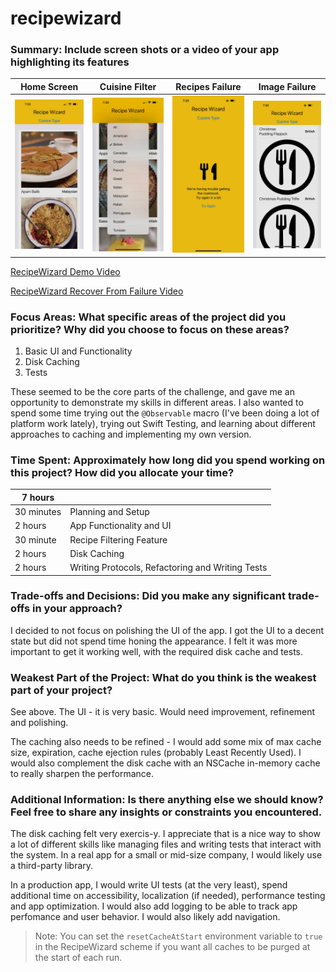 # recipewizard

### Summary: Include screen shots or a video of your app highlighting its features

| Home Screen | Cuisine Filter | Recipes Failure | Image Failure |
| ----------- | -------------- | --------------- | ------------- |
| ![alt text][RecipeWizard] | ![alt text][CuisineFilter] | ![alt text][RecipesFailure] | ![alt text][ImageFailure] |

[RecipeWizard]: https://github.com/colbrew/recipewizard/raw/main/RecipeWizard.jpg "Recipe Wizard"
[CuisineFilter]: https://github.com/colbrew/recipewizard/raw/main/CuisineFilter.jpg "Cuisine Filter"
[RecipesFailure]: https://github.com/colbrew/recipewizard/raw/main/FetchRecipesFailure.jpg "Fetch Recipes Failure"
[ImageFailure]: https://github.com/colbrew/recipewizard/raw/main/ImageFailure.jpg "Load Image Failure"

[RecipeWizard Demo Video](https://drive.google.com/file/d/1NYE7dJtuLUfl9zc54fwbfPL6OEmHHnzc/view?usp=share_link)

[RecipeWizard Recover From Failure Video](https://drive.google.com/file/d/1lsWyOsnn9ljzwXHXhylp55z8DN6K9iaw/view?usp=share_link)

### Focus Areas: What specific areas of the project did you prioritize? Why did you choose to focus on these areas?

1. Basic UI and Functionality
2. Disk Caching
3. Tests
    
These seemed to be the core parts of the challenge, and gave me an opportunity to demonstrate my skills in different areas. I also wanted to spend some time trying out the `@Observable` macro (I've been doing a lot of platform work lately), trying out Swift Testing, and learning about different approaches to caching and implementing my own version.
     
### Time Spent: Approximately how long did you spend working on this project? How did you allocate your time?

| **7 hours** | |
| --- | --- |
| 30 minutes | Planning and Setup |
| 2 hours | App Functionality and UI |
| 30 minute | Recipe Filtering Feature |
| 2 hours | Disk Caching |
| 2 hours | Writing Protocols, Refactoring and Writing Tests |

### Trade-offs and Decisions: Did you make any significant trade-offs in your approach?

I decided to not focus on polishing the UI of the app. I got the UI to a decent state but did not spend time honing the appearance. I felt it was more important to get it working well, with the required disk cache and tests.

### Weakest Part of the Project: What do you think is the weakest part of your project?

See above. The UI - it is very basic. Would need improvement, refinement and polishing. 

The caching also needs to be refined - I would add some mix of max cache size, expiration, cache ejection rules (probably Least Recently Used). I would also complement the disk cache with an NSCache in-memory cache to really sharpen the performance.

### Additional Information: Is there anything else we should know? Feel free to share any insights or constraints you encountered.

The disk caching felt very exercis-y. I appreciate that is a nice way to show a lot of different skills like managing files and writing tests that interact with the system. In a real app for a small or mid-size company, I would likely use a third-party library.

In a production app, I would write UI tests (at the very least), spend additional time on accessibility, localization (if needed), performance testing and app optimization. I would also add logging to be able to track app perfomance and user behavior. I would also likely add navigation.

> Note: You can set the `resetCacheAtStart` environment variable to `true` in the RecipeWizard scheme if you want all caches to be purged at the start of each run.

